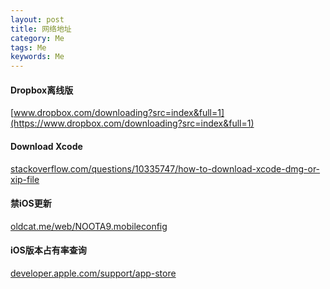 ```yaml
---
layout: post
title: 网络地址
category: Me
tags: Me
keywords: Me
---  
```


#### Dropbox离线版  
[www.dropbox.com/downloading?src=index&full=1](https://www.dropbox.com/downloading?src=index&full=1)  

#### Download Xcode  
[stackoverflow.com/questions/10335747/how-to-download-xcode-dmg-or-xip-file](https://stackoverflow.com/questions/10335747/how-to-download-xcode-dmg-or-xip-file)  

#### 禁iOS更新  
[oldcat.me/web/NOOTA9.mobileconfig](https://oldcat.me/web/NOOTA9.mobileconfig)  

#### iOS版本占有率查询  
[developer.apple.com/support/app-store](https://developer.apple.com/support/app-store)  

